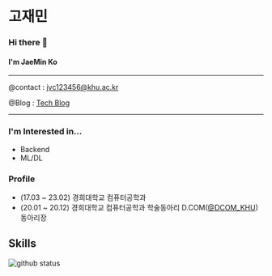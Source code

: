 # 고재민

### Hi there 👋
#### I'm JaeMin Ko
---------------

@contact : jvc123456@khu.ac.kr

@Blog : [Tech Blog](https://hopedevelopment.tistory.com)

--------------

### I'm Interested in...
- Backend
- ML/DL

### Profile  
- (17.03 ~ 23.02) 경희대학교 컴퓨터공학과
- (20.01 ~ 20.12) 경희대학교 컴퓨터공학과 학술동아리 D.COM([@DCOM_KHU](https://github.com/dcom-khu)) 동아리장

## Skills

![github status](https://github-readme-stats-git-masterrstaa-rickstaa.vercel.app/api/top-langs/?username=KoJaeMin&layout=compact)



<!-- ### Tech Used
<div>
<img src="https://img.shields.io/badge/JavaScript-F7DF1E?style=for-the-badge&logo=javascript&logoColor=000000">
<img src="https://img.shields.io/badge/Node.js-339933?style=for-the-badge&logo=Node.js&logoColor=ffffff"/>
<img src="https://img.shields.io/badge/TypeScript-3178C6?style=for-the-badge&logo=typescript&logoColor=ffffff"/>
<img src="https://img.shields.io/badge/Python-3776AB?style=for-the-badge&logo=python&logoColor=ffffff">
<img src="https://img.shields.io/badge/Express-000000?style=for-the-badge&logo=express&logoColor=ffffff"/>
<img src="https://img.shields.io/badge/Nest-E0234E?style=for-the-badge&logo=nestjs&logoColor=ffffff"/>
<img src="https://img.shields.io/badge/PostgreSQL-%23316192?style=for-the-badge&logo=postgresql&logoColor=ffffff">
<img src="https://img.shields.io/badge/Amazon%20AWS-232F3E?style=for-the-badge&logo=Amazon%20AWS&logoColor=ffffff">
</div> -->

